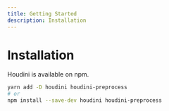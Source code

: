 ```yaml
---
title: Getting Started
description: Installation
---
```


# Installation

Houdini is available on npm.

```sh
yarn add -D houdini houdini-preprocess
# or
npm install --save-dev houdini houdini-preprocess
```
